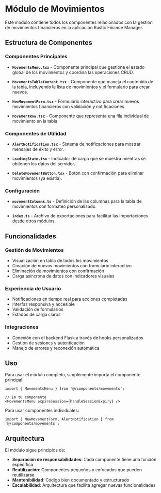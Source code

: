 # Módulo de Movimientos

Este módulo contiene todos los componentes relacionados con la gestión de movimientos financieros en la aplicación Rustic Finance Manager.

## Estructura de Componentes

### Componentes Principales

- **`MovementsMenu.tsx`** - Componente principal que gestiona el estado global de los movimientos y coordina las operaciones CRUD.

- **`MovementsTableContent.tsx`** - Componente que maneja el contenido de la tabla, incluyendo la lista de movimientos y el formulario para crear nuevos.

- **`NewMovementForm.tsx`** - Formulario interactivo para crear nuevos movimientos financieros con validación y notificaciones.

- **`MovementRow.tsx`** - Componente que representa una fila individual de movimiento en la tabla.

### Componentes de Utilidad

- **`AlertNotification.tsx`** - Sistema de notificaciones para mostrar mensajes de éxito y error.

- **`LoadingState.tsx`** - Indicador de carga que se muestra mientras se obtienen los datos del servidor.

- **`DeleteMovementButton.tsx`** - Botón con confirmación para eliminar movimientos (ya existía).

### Configuración

- **`movementColumns.ts`** - Definición de las columnas para la tabla de movimientos con formateo personalizado.

- **`index.ts`** - Archivo de exportaciones para facilitar las importaciones desde otros módulos.

## Funcionalidades

### Gestión de Movimientos
- Visualización en tabla de todos los movimientos
- Creación de nuevos movimientos con formulario interactivo
- Eliminación de movimientos con confirmación
- Carga asíncrona de datos con indicadores visuales

### Experiencia de Usuario
- Notificaciones en tiempo real para acciones completadas
- Interfaz responsiva y accesible
- Validación de formularios
- Estados de carga claros

### Integraciones
- Conexión con el backend Flask a través de hooks personalizados
- Gestión de sesiones y autenticación
- Manejo de errores y reconexión automática

## Uso

Para usar el módulo completo, simplemente importa el componente principal:

```tsx
import { MovementsMenu } from '@/components/movements';

// En tu componente
<MovementsMenu expireSession={handleSessionExpiry} />
```

Para usar componentes individuales:

```tsx
import { NewMovementForm, AlertNotification } from '@/components/movements';
```

## Arquitectura

El módulo sigue principios de:
- **Separación de responsabilidades**: Cada componente tiene una función específica
- **Reutilización**: Componentes pequeños y enfocados que pueden reutilizarse
- **Mantenibilidad**: Código bien documentado y estructurado
- **Escalabilidad**: Arquitectura que facilita agregar nuevas funcionalidades
